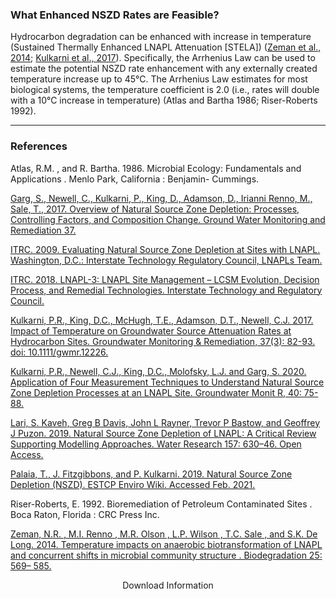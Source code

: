 <h3><b> What Enhanced NSZD Rates are Feasible? </b></h3>  

Hydrocarbon degradation can be enhanced with increase in temperature (Sustained Thermally Enhanced LNAPL Attenuation [STELA]) (<a href="https://pubmed.ncbi.nlm.nih.gov/24469406/" target="_blank">Zeman et al., 2014</a>; <a href="https://ngwa.onlinelibrary.wiley.com/doi/abs/10.1111/gwmr.12226" target="_blank">Kulkarni et al., 2017</a>). Specifically, the Arrhenius Law can be used to estimate the potential NSZD rate enhancement with any externally created temperature increase up to 45°C. The Arrhenius Law estimates for most biological systems, the temperature coefficient is 2.0 (i.e., rates will double with a 10°C increase in temperature) (Atlas and Bartha 1986; Riser-Roberts 1992).

<hr class="featurette-divider">

<h3><b> References </b></h3> 

Atlas, R.M. , and R. Bartha. 1986. Microbial Ecology: Fundamentals and Applications . Menlo Park, California : Benjamin- Cummings.

<a href="https://ngwa.onlinelibrary.wiley.com/doi/full/10.1111/gwmr.12219" target="_blank">Garg, S., Newell, C., Kulkarni, P., King, D., Adamson, D., Irianni Renno, M., Sale, T., 2017. Overview of Natural Source Zone Depletion: Processes, Controlling Factors, and Composition Change. Ground Water Monitoring and Remediation 37.</a>

<a href="http://www.itrcweb.org/GuidanceDocuments/LNAPL-1.pdf" target="_blank">ITRC. 2009. Evaluating Natural Source Zone Depletion at Sites with LNAPL. Washington, D.C.: Interstate Technology Regulatory Council, LNAPLs Team.</a>

<a href="https://lnapl-3.itrcweb.org/appendix-b-natural-source-zone-depletion-nszd-appendix/" target="_blank">ITRC. 2018. LNAPL-3: LNAPL Site Management – LCSM Evolution, Decision Process, and Remedial Technologies. Interstate Technology and Regulatory Council.</a>

<a href="http://onlinelibrary.wiley.com/doi/10.1111/gwmr.12226/abstract" target="_blank">Kulkarni, P.R., King, D.C., McHugh, T.E., Adamson, D.T., Newell, C.J. 2017. Impact of Temperature on Groundwater Source Attenuation Rates at Hydrocarbon Sites. Groundwater Monitoring & Remediation, 37(3): 82-93. doi: 10.1111/gwmr.12226.</a>

<a href="https://doi.org/10.1111/gwmr.12398" target="_blank">Kulkarni, P.R., Newell, C.J., King, D.C., Molofsky, L.J. and Garg, S. 2020. Application of Four Measurement Techniques to Understand Natural Source Zone Depletion Processes at an LNAPL Site. Groundwater Monit R, 40: 75-88.</a>

<a href="https://www.sciencedirect.com/science/article/pii/S0043135419302994" target="_blank">Lari, S. Kaveh, Greg B Davis, John L Rayner, Trevor P Bastow, and Geoffrey J Puzon. 2019. Natural Source Zone Depletion of LNAPL: A Critical Review Supporting Modelling Approaches. Water Research 157: 630–46. Open Access.</a>

<a href="https://www.enviro.wiki/index.php?title=Natural_Source_Zone_Depletion_(NSZD)" target="_blank">Palaia, T., J. Fitzgibbons, and P. Kulkarni. 2019. Natural Source Zone Depletion (NSZD). ESTCP Enviro Wiki. Accessed Feb. 2021.</a>

Riser-Roberts, E. 1992. Bioremediation of Petroleum Contaminated Sites . Boca Raton, Florida : CRC Press Inc.

<a href="https://pubmed.ncbi.nlm.nih.gov/24469406/" target="_blank">Zeman, N.R. , M.I. Renno , M.R. Olson , L.P. Wilson , T.C. Sale , and S.K. De Long. 2014. Temperature impacts on anaerobic biotransformation of LNAPL and concurrent shifts in microbial community structure . Biodegradation 25: 569– 585.</a>

<div style = "text-align:center;">
<a class="btn btn-default btn btn-default shiny-download-link shiny-bound-output button2" onclick="window.open('07_NSZD-Estimation/Tier_3/F.  Tier 3 Materials.pdf')" role="button">Download Information</a>
</div>